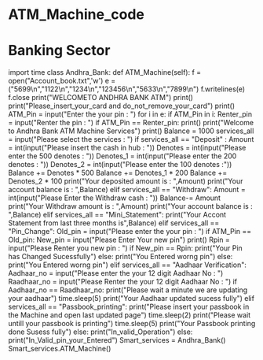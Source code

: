 # ATM_Machine_code
# Banking Sector
import time
class Andhra_Bank:
    def ATM_Machine(self):
        f = open("Account_book.txt",'w')
        e = ("5699\n","1122\n","1234\n","123456\n","5633\n","7899\n")
        f.writelines(e)
        f.close
        print("WELCOMETO ANDHRA BANK ATM")
        print()
        print("Please_insert_your_card and do_not_remove_your_card")
        print()
        ATM_Pin = input("Enter the your pin : ")
        for i in e:
            if ATM_Pin in i:
                Renter_pin = input("Renter the pin : ")
                if ATM_Pin == Renter_pin:
                    print()
                    print("Welcome to Andhra Bank ATM Machine Services")
                    print()
                    Balance = 1000
                    services_all = input("Please select the services : ")
                    if services_all == "Deposit" :
                        Amount = int(input("Please insert the cash in hub : "))
                        Denotes = int(input("Please enter the 500 denotes : "))
                        Denotes_1 = int(input("Please enter the 200 denotes : "))
                        Denotes_2 = int(input("Please enter the 100 denotes :"))
                        Balance += Denotes * 500
                        Balance += Denotes_1 * 200
                        Balance += Denotes_2 * 100
                        print("Your deposited amount is : ",Amount)
                        print("Your account balance is : ",Balance)
                    elif services_all == "Withdraw":
                        Amount = int(input("Please Enter the Withdraw cash : "))
                        Balance-= Amount
                        print("Your Withdraw amount is : ",Amount)
                        print("Your account balance is : ",Balance)
                    elif services_all == "Mini_Statement":
                        print("Your Accont Statement from last three months is",Balance)
                    elif services_all == "Pin_Change":
                        Old_pin = input("Please enter the your pin : ")
                        if ATM_Pin == Old_pin:
                            New_pin = input("Please Enter Your new pin")
                            print()
                            Rpin = input("Please Renter you new pin : ")
                            if New_pin == Rpin:
                                print("Your Pin has Changed Sucessfully")
                            else:
                                print("You Entered worng pin")
                        else:
                            print("You Entered worng pin")
                    elif services_all == "Aadhaar Verification":
                        Aadhaar_no = input("Please enter the your 12 digit Aadhaar No : ")
                        Raadhaar_no = input("Please Renter the your 12 digit Aadhaar No : ")
                        if Aadhaar_no == Raadhaar_no:
                            print("Please wait a minute we are updating your aadhaar")
                            time.sleep(5)
                            print("Your Aadhaar updated sucess fully")
                    elif services_all == "Passbook_printing":
                        print("Please insert your passbook in the Machine and open last updated page")
                        time.sleep(2)
                        print("Please wait untill your passbook is printing")
                        time.sleep(5)
                        print("Your Passbook printing done Susess fully")
                    else:
                        print("In_valid_Operation")
                else:
                    print("In_Valid_pin_your_Entered")
Smart_services = Andhra_Bank()
Smart_services.ATM_Machine()
